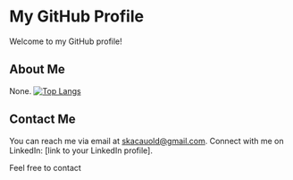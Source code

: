 <!--
**skacauold/skacauold** is a ✨ _special_ ✨ repository because its `README.md` (this file) appears on your GitHub profile.

Here are some ideas to get you started:

- 🔭 I’m currently working on ...
- 🌱 I’m currently learning ...
- 👯 I’m looking to collaborate on ...
- 🤔 I’m looking for help with ...
- 💬 Ask me about ...
- 📫 How to reach me: ...
- 😄 Pronouns: ...
- ⚡ Fun fact: ...
-->


# My GitHub Profile

Welcome to my GitHub profile! 

## About Me
None. 
[![Top Langs](https://github-readme-stats-git-masterrstaa-rickstaa.vercel.app/api/top-langs/?username=skacauold)](https://github.com/skacauold/github-readme-stats)

## Contact Me

You can reach me via email at skacauold@gmail.com. 
Connect with me on LinkedIn: [link to your LinkedIn profile].

Feel free to contact
